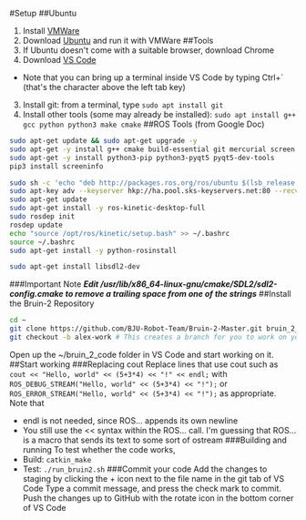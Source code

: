 #Setup
##Ubuntu
1. Install [VMWare](https://my.vmware.com/en/web/vmware/free#desktop_end_user_computing/vmware_workstation_player/14_0)
2. Download [Ubuntu](https://www.ubuntu.com/download/desktop) and run it with VMWare
##Tools
1. If Ubuntu doesn't come with a suitable browser, download Chrome
2. Download [VS Code](https://code.visualstudio.com/)
* Note that you can bring up a terminal inside VS Code by typing Ctrl+` (that's the character above the left tab key)
3. Install git: from a terminal, type `sudo apt install git`
4. Install other tools (some may already be installed): `sudo apt install g++ gcc python python3 make cmake`
##ROS Tools (from Google Doc)
```bash
sudo apt-get update && sudo apt-get upgrade -y
sudo apt-get -y install g++ cmake build-essential git mercurial screen putty
sudo apt-get -y install python3-pip python3-pyqt5 pyqt5-dev-tools
pip3 install screeninfo

sudo sh -c 'echo "deb http://packages.ros.org/ros/ubuntu $(lsb_release -sc) main" > /etc/apt/sources.list.d/ros-latest.list'
sudo apt-key adv --keyserver hkp://ha.pool.sks-keyservers.net:80 --recv-key 0xB01FA116
sudo apt-get update
sudo apt-get install -y ros-kinetic-desktop-full
sudo rosdep init
rosdep update
echo "source /opt/ros/kinetic/setup.bash" >> ~/.bashrc
source ~/.bashrc
sudo apt-get install -y python-rosinstall

sudo apt-get install libsdl2-dev
```
###Important Note
***Edit /usr/lib/x86_64-linux-gnu/cmake/SDL2/sdl2-config.cmake to remove a trailing space from one of the strings***
##Install the Bruin-2 Repository
```bash
cd ~
git clone https://github.com/BJU-Robot-Team/Bruin-2-Master.git bruin_2_code
git checkout -b alex-work # This creates a branch for you to work on your code seperately and eventually merge it into the main branch
```
Open up the ~/bruin_2_code folder in VS Code and start working on it.
##Start working
###Replacing cout
Replace lines that use cout such as `cout << "Hello, world" << (5+3*4) << "!" << endl;` 
with `ROS_DEBUG_STREAM("Hello, world" << (5+3*4) << "!");` 
or `ROS_ERROR_STREAM("Hello, world" << (5+3*4) << "!");` as appropriate. 
Note that 
* endl is not needed, since ROS... appends its own newline
* You still use the << syntax within the ROS... call. I'm guessing that ROS... is a macro that sends its text to some sort of ostream
###Building and running
To test whether the code works, 
* Build: `catkin_make`
* Test: `./run_bruin2.sh`
###Commit your code
Add the changes to staging by clicking the + icon next to the file name in the git tab of VS Code 
Type a commit message, and press the check mark to commit. 
Push the changes up to GitHub with the rotate icon in the bottom corner of VS Code
